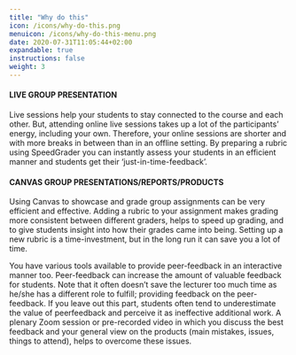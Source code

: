 ```yaml
---
title: "Why do this"
icon: /icons/why-do-this.png
menuicon: /icons/why-do-this-menu.png
date: 2020-07-31T11:05:44+02:00
expandable: true
instructions: false
weight: 3
---
```


#### LIVE GROUP PRESENTATION
Live sessions help your students to stay connected to the course and each other. But, attending online live sessions takes up a lot of the participants’ energy, including your own. Therefore, your online sessions are shorter and with more breaks in between than in an offline setting. By preparing a rubric using SpeedGrader you can instantly assess your students in an efficient manner and students get their ‘just-in-time-feedback’.

#### CANVAS GROUP PRESENTATIONS/REPORTS/PRODUCTS
Using Canvas to showcase and grade group assignments can be very efficient and effective. Adding a rubric to your assignment makes grading more consistent between different graders, helps to speed up grading, and to give students insight into how their grades came into being. Setting up a new rubric is a time-investment, but in the long run it can save you a lot of time.

You have various tools available to provide peer-feedback in an interactive manner too. Peer-feedback can increase the amount of valuable feedback for students. Note that it often doesn’t save the lecturer too much time as he/she has a different role to fulfill; providing feedback on the peer-feedback. If you leave out this part, students often tend to underestimate the value of peerfeedback and perceive it as ineffective additional work. A plenary Zoom session or pre-recorded video in which you discuss the best feedback and your general view on the products (main mistakes, issues, things to attend), helps to overcome these issues.
